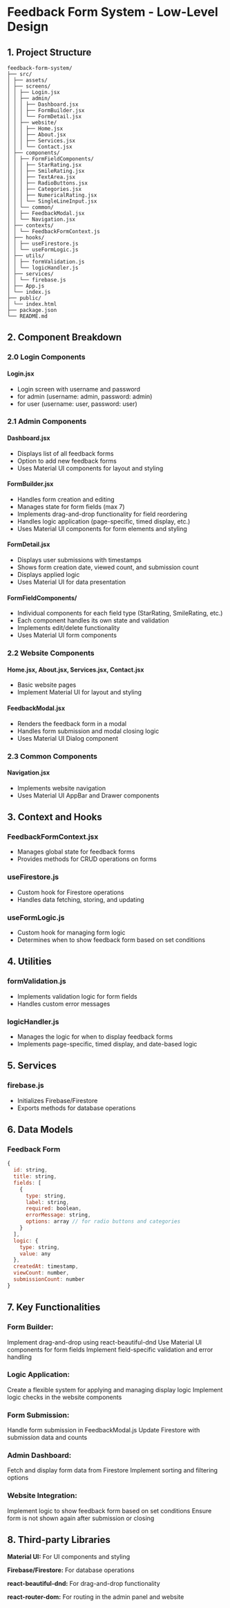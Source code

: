# Feedback Form System - Low-Level Design

## 1. Project Structure

```
feedback-form-system/
├── src/
│ ├── assets/
│ ├── screens/
│ │ ├── Login.jsx
│ │ ├── admin/
│ │ │ ├── Dashboard.jsx
│ │ │ ├── FormBuilder.jsx
│ │ │ └── FormDetail.jsx
│ │ ├── website/
│ │ │ ├── Home.jsx
│ │ │ ├── About.jsx
│ │ │ ├── Services.jsx
│ │ │ └── Contact.jsx
│ ├── components/
│ │ ├── FormFieldComponents/
│ │ │ ├── StarRating.jsx
│ │ │ ├── SmileRating.jsx
│ │ │ ├── TextArea.jsx
│ │ │ ├── RadioButtons.jsx
│ │ │ ├── Categories.jsx
│ │ │ ├── NumericalRating.jsx
│ │ │ └── SingleLineInput.jsx
│ │ └── common/
│ │ ├── FeedbackModal.jsx
│ │ └── Navigation.jsx
│ ├── contexts/
│ │ └── FeedbackFormContext.js
│ ├── hooks/
│ │ ├── useFirestore.js
│ │ └── useFormLogic.js
│ ├── utils/
│ │ ├── formValidation.js
│ │ └── logicHandler.js
│ ├── services/
│ │ └── firebase.js
│ ├── App.js
│ └── index.js
├── public/
│ └── index.html
├── package.json
└── README.md
```

## 2. Component Breakdown

### 2.0 Login Components

#### Login.jsx

- Login screen with username and password
- for admin (username: admin, password: admin)
- for user (username: user, password: user)

### 2.1 Admin Components

#### Dashboard.jsx

- Displays list of all feedback forms
- Option to add new feedback forms
- Uses Material UI components for layout and styling

#### FormBuilder.jsx

- Handles form creation and editing
- Manages state for form fields (max 7)
- Implements drag-and-drop functionality for field reordering
- Handles logic application (page-specific, timed display, etc.)
- Uses Material UI components for form elements and styling

#### FormDetail.jsx

- Displays user submissions with timestamps
- Shows form creation date, viewed count, and submission count
- Displays applied logic
- Uses Material UI for data presentation

#### FormFieldComponents/

- Individual components for each field type (StarRating, SmileRating, etc.)
- Each component handles its own state and validation
- Implements edit/delete functionality
- Uses Material UI form components

### 2.2 Website Components

#### Home.jsx, About.jsx, Services.jsx, Contact.jsx

- Basic website pages
- Implement Material UI for layout and styling

#### FeedbackModal.jsx

- Renders the feedback form in a modal
- Handles form submission and modal closing logic
- Uses Material UI Dialog component

### 2.3 Common Components

#### Navigation.jsx

- Implements website navigation
- Uses Material UI AppBar and Drawer components

## 3. Context and Hooks

### FeedbackFormContext.jsx

- Manages global state for feedback forms
- Provides methods for CRUD operations on forms

### useFirestore.js

- Custom hook for Firestore operations
- Handles data fetching, storing, and updating

### useFormLogic.js

- Custom hook for managing form logic
- Determines when to show feedback form based on set conditions

## 4. Utilities

### formValidation.js

- Implements validation logic for form fields
- Handles custom error messages

### logicHandler.js

- Manages the logic for when to display feedback forms
- Implements page-specific, timed display, and date-based logic

## 5. Services

### firebase.js

- Initializes Firebase/Firestore
- Exports methods for database operations

## 6. Data Models

### Feedback Form

```javascript
{
  id: string,
  title: string,
  fields: [
    {
      type: string,
      label: string,
      required: boolean,
      errorMessage: string,
      options: array // for radio buttons and categories
    }
  ],
  logic: {
    type: string,
    value: any
  },
  createdAt: timestamp,
  viewCount: number,
  submissionCount: number
}
```

## 7. Key Functionalities

### Form Builder:

Implement drag-and-drop using react-beautiful-dnd
Use Material UI components for form fields
Implement field-specific validation and error handling

### Logic Application:

Create a flexible system for applying and managing display logic
Implement logic checks in the website components

### Form Submission:

Handle form submission in FeedbackModal.js
Update Firestore with submission data and counts

### Admin Dashboard:

Fetch and display form data from Firestore
Implement sorting and filtering options

### Website Integration:

Implement logic to show feedback form based on set conditions
Ensure form is not shown again after submission or closing

## 8. Third-party Libraries

**Material UI:** For UI components and styling

**Firebase/Firestore:** For database operations

**react-beautiful-dnd:** For drag-and-drop functionality

**react-router-dom:** For routing in the admin panel and website
